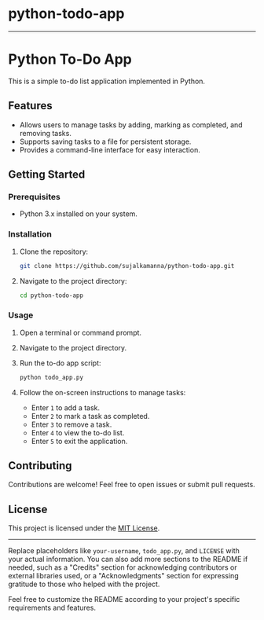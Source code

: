 # python-todo-app
---

# Python To-Do App

This is a simple to-do list application implemented in Python.

## Features

- Allows users to manage tasks by adding, marking as completed, and removing tasks.
- Supports saving tasks to a file for persistent storage.
- Provides a command-line interface for easy interaction.

## Getting Started

### Prerequisites

- Python 3.x installed on your system.

### Installation

1. Clone the repository:

   ```bash
   git clone https://github.com/sujalkamanna/python-todo-app.git
   ```

2. Navigate to the project directory:

   ```bash
   cd python-todo-app
   ```

### Usage

1. Open a terminal or command prompt.
2. Navigate to the project directory.
3. Run the to-do app script:

   ```bash
   python todo_app.py
   ```

4. Follow the on-screen instructions to manage tasks:
   - Enter `1` to add a task.
   - Enter `2` to mark a task as completed.
   - Enter `3` to remove a task.
   - Enter `4` to view the to-do list.
   - Enter `5` to exit the application.

## Contributing

Contributions are welcome! Feel free to open issues or submit pull requests.

## License

This project is licensed under the [MIT License](LICENSE).

---

Replace placeholders like `your-username`, `todo_app.py`, and `LICENSE` with your actual information. You can also add more sections to the README if needed, such as a "Credits" section for acknowledging contributors or external libraries used, or a "Acknowledgments" section for expressing gratitude to those who helped with the project.

Feel free to customize the README according to your project's specific requirements and features.
